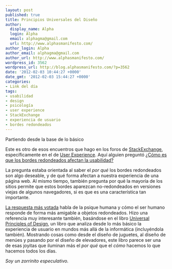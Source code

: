 ```yaml
---
layout: post
published: true
title: Principios Universales del Diseño
author:
  display_name: Alpha
  login: Alpha
  email: alphagma@gmail.com
  url: http://www.alphasmanifesto.com/
author_login: Alpha
author_email: alphagma@gmail.com
author_url: http://www.alphasmanifesto.com/
wordpress_id: 3562
wordpress_url: http://blog.alphasmanifesto.com/?p=3562
date: '2012-02-03 10:44:27 +0000'
date_gmt: '2012-02-03 15:44:27 +0000'
categories:
- Link del día
tags:
- usabilidad
- design
- psicología
- user experience
- StackExchange
- experiencia de usuario
- bordes redondeados
---
```


Partiendo desde la base de lo básico


Este es otro de esos encuentros que hago en los foros de [StackExchange](http://stackexchange.com/), específicamente en el de [User Experience](http://ux.stackexchange.com/). Aquí alguien preguntó [ ¿Cómo es que los bordes redondeados afectan la usabilidad?](http://ux.stackexchange.com/questions/11150/how-do-rounded-corners-affect-usability)

La pregunta estaba orientada al saber el _por qué_ los bordes redondeados son algo deseable, y de qué forma afectan a nuestra experiencia de una página web. Al mismo tiempo, también pregunta por qué la mayoría de los sitios permite que estos bordes aparezcan no-redondeados en versiones viejas de algunos navegadores, si es que es una característica tan importante.

[La respuesta más votada](http://ux.stackexchange.com/a/11151/8702) habla de la psique humana y cómo el ser humano responde de forma más amigable a objetos redondeados. Hizo una referencia muy interesante también, basándose en el libro [Universal Principles of Design](http://stuffcreators.com/upod/), un libro que analiza desde lo más básico la experiencia de usuario en mundos más allá de la informática (incluyéndola también). Mostrando cosas como desde el diseño de juguetes, al diseño de menúes y pasando por el diseño de elevadores, este libro parece ser una de esas joyitas que iluminan más el _por qué_ que el _cómo_ hacemos lo que hacemos todos los días.

_Soy un zorrinito especulativo._
